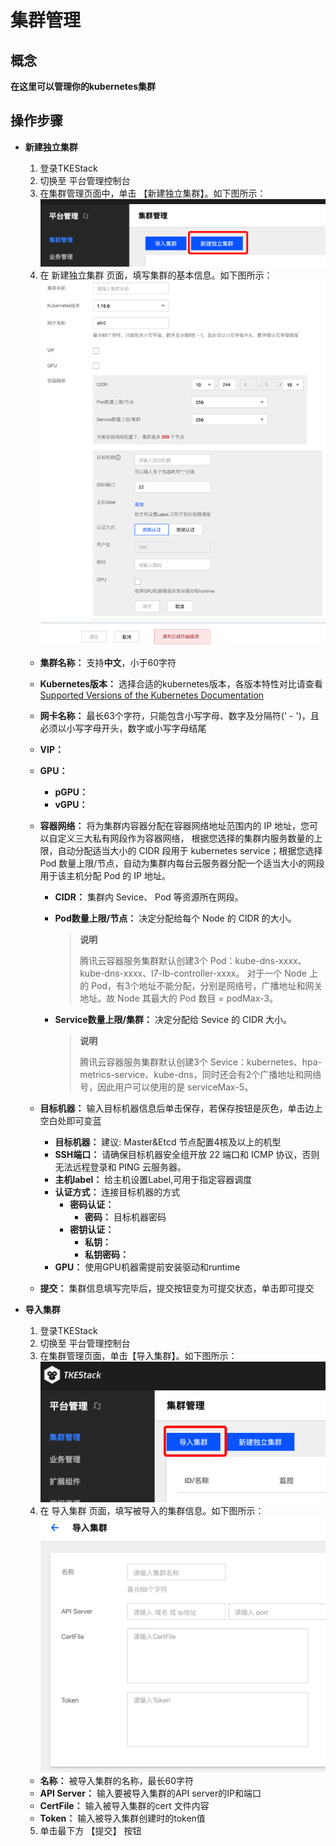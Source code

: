 # 集群管理

## 概念
**在这里可以管理你的kubernetes集群**

## 操作步骤
+ **新建独立集群**
    1. 登录TKEStack
    2. 切换至 平台管理控制台
    3. 在集群管理页面中，单击 【新建独立集群】。如下图所示：
   ![新建独立集群](images/新建独立集群0.png)
    4. 在 新建独立集群 页面，填写集群的基本信息。如下图所示：
   ![集群基本信息0.png](images/集群基本信息0.png)
   + **集群名称：** 支持**中文**，小于60字符
   + **Kubernetes版本：** 选择合适的kubernetes版本，各版本特性对比请查看 [Supported Versions of the Kubernetes Documentation](https://kubernetes.io/docs/home/supported-doc-versions/)
   
   + **网卡名称：** 最长63个字符，只能包含小写字母、数字及分隔符(' - ')，且必须以小写字母开头，数字或小写字母结尾
   
   + **VIP：** 
   
   +  **GPU：**
      +  **pGPU：**
      +  **vGPU：**
      
   +  **容器网络：** 将为集群内容器分配在容器网络地址范围内的 IP 地址，您可以自定义三大私有网段作为容器网络， 根据您选择的集群内服务数量的上限，自动分配适当大小的 CIDR 段用于 kubernetes service；根据您选择 Pod 数量上限/节点，自动为集群内每台云服务器分配一个适当大小的网段用于该主机分配 Pod 的 IP 地址。
      
      + **CIDR：** 集群内 Sevice、 Pod 等资源所在网段。
      
      + **Pod数量上限/节点：** 决定分配给每个 Node 的 CIDR 的大小。
      
        > **说明**
        >
        > 腾讯云容器服务集群默认创建3个 Pod：kube-dns-xxxx、kube-dns-xxxx、l7-lb-controller-xxxx。
        > 对于一个 Node 上的 Pod，有3个地址不能分配，分别是网络号，广播地址和网关地址。故 Node 其最大的 Pod 数目 = podMax-3。
      
      + **Service数量上限/集群：** 决定分配给 Sevice 的 CIDR 大小。
      
        > **说明**
        >
        > 腾讯云容器服务集群默认创建3个 Sevice：kubernetes、hpa-metrics-service、kube-dns，同时还会有2个广播地址和网络号，因此用户可以使用的是 serviceMax-5。
      
   +  **目标机器：** 输入目标机器信息后单击保存，若保存按钮是灰色，单击边上空白处即可变蓝
      +  **目标机器：** 建议: Master&Etcd 节点配置4核及以上的机型
      +  **SSH端口：** 请确保目标机器安全组开放 22 端口和 ICMP 协议，否则无法远程登录和 PING 云服务器。
      +  **主机label：** 给主机设置Label,可用于指定容器调度
      +  **认证方式：** 连接目标机器的方式
         +  **密码认证：**
            +  **密码：** 目标机器密码
         +  **密钥认证：**
            +  **私钥：**
            +  **私钥密码：**
      +  **GPU：** 使用GPU机器需提前安装驱动和runtime
      
   +  **提交：** 集群信息填写完毕后，提交按钮变为可提交状态，单击即可提交
   
+ **导入集群**
    1. 登录TKEStack
    2. 切换至 平台管理控制台
    3. 在集群管理页面，单击【导入集群】。如下图所示：
    ![导入集群](images/导入集群0.png)
    4. 在 导入集群 页面，填写被导入的集群信息。如下图所示：
    ![导入集群信息](images/导入集群2.png)
    + **名称：** 被导入集群的名称，最长60字符
    + **API Server：** 输入要被导入集群的API server的IP和端口
    + **CertFile：** 输入被导入集群的cert 文件内容
    + **Token：** 输入被导入集群创建时的token值
    5. 单击最下方 【提交】 按钮 
